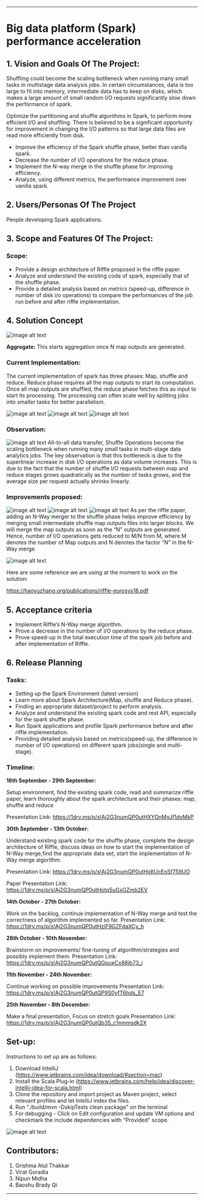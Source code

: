 ** **
# Big data platform (Spark) performance acceleration

## 1. Vision and Goals Of The Project: 

Shuffling could become the scaling bottleneck when running many small tasks in multistage data analysis jobs. In certain circumstances, data is too large to fit into memory, intermediate data has to keep on disks, which makes a large amount of small random I/O requests significantly slow down the performance of spark.


Optimize the partitioning and shuffle algorithms in Spark, to perform more efficient I/O and shuffling. There is believed to be a significant opportunity for improvement in changing the I/O patterns so that large data files are read more efficiently from disk.

* Improve the efficiency of the Spark shuffle phase, better than vanilla spark.
* Decrease the number of I/O operations for the reduce phase.
* Implement the N-way merge in the shuffle phase for improving efficiency.
* Analyze, using different metrics, the performance improvement over vanilla spark.

## 2. Users/Personas Of The Project
People developing Spark applications.

## 3. Scope and Features Of The Project:
### Scope:
* Provide a design architecture of Riffle proposed in the riffle paper.
* Analyze and understand the existing code of spark, especially that of the shuffle phase.
* Provide a detailed analysis based on metrics (speed-up, difference in number of disk i/o operations) to compare the performances of the job run before and after riffle implementation.


## 4. Solution Concept

![image alt text](sparkArch.png)

**Aggregate:** This starts aggregation once N map outputs are generated.

### Current Implementation: ###
The current implementation of spark has three phases: Map, shuffle and reduce. Reduce phase requires all the map outputs to start its computation. Once all map outputs are shuffled, the reduce phase fetches this as input to start its processing. The processing can often scale well by splitting jobs into smaller tasks for better parallelism.

![image alt text](VanillaSpark.png)
![image alt text](VanillaImplementation.png)
![image alt text](VanillaCall.png)
### Observation: ###
![image alt text](Stages.png)
 All-to-all data transfer, Shuffle Operations become the scaling bottleneck when running many small tasks in multi-stage data analytics jobs. The key observation is that this bottleneck is due to the superlinear increase in disk I/O operations as data volume increases. This is due to the fact that the number of shuffle I/O requests between map and reduce stages grows quadratically as the number of tasks grows, and the average size per request actually shrinks linearly.

### Improvements proposed: ###
![image alt text](NwayMerge.png)
![image alt text](NwayMergeImplementation.png)
![image alt text](NwayMergeCall.png)
As per the riffle paper, adding an N-Way merger to the shuffle phase helps improve efficiency by merging small intermediate  shuffle map outputs files into larger blocks. We will merge the map outputs as soon as the “N” outputs are generated. Hence, number of I/O operations gets reduced to M/N from M, where M denotes the number of Map outputs and N denotes the factor “N” in the N-Way merge

![image alt text](Riffile.png)

 Here are some reference we are using at the moment to work on the solution:
 
https://haoyuzhang.org/publications/riffle-eurosys18.pdf


## 5. Acceptance criteria

* Implement Riffle’s N-Way merge algorithm.
* Prove a decrease in the number of I/O operations by the reduce phase.
* Prove speed-up in the total execution time of the spark job before and after implementation of Riffle.


## 6. Release Planning
### Tasks: ###

* Setting up the Spark Environment (latest version)
* Learn more about Spark Architecture(Map, shuffle and Reduce phase).
* Finding an appropriate dataset/project to perform analysis.
* Analyze and understand the existing spark code and rest API, especially for the spark shuffle phase.
* Run Spark applications and profile Spark performance before and after riffle implementation.
* Providing detailed analysis based on metrics(speed-up, the difference in number of I/O operations) on different spark jobs(single and multi-stage).

### Timeline: ###

**16th September - 29th September:** 

Setup environment, find the existing spark code, read and summarize riffle paper, learn thoroughly about the spark architecture and their phases: map, shuffle and reduce

Presentation Link: https://1drv.ms/p/s!Aj2G3numQP0utHXYOnMyJf1dvMkP

**30th September - 13th October:**

Understand existing spark code for the shuffle phase, complete the design architecture of Riffle, discuss ideas on how to start the implementation of N-Way merge,find the appropriate data set, start the implementation of N-Way merge algorithm.

Presentation Link: https://1drv.ms/p/s!Aj2G3numQP0utHidtUcEnSf759UO 

Paper Presentation Link: https://1drv.ms/p/s!Aj2G3numQP0utHotq5uGxGZmb2EV

**14th October - 27th October:**

Work on the backlog, continue implementation of N-Way merge and test the correctness of algorithm implemented so far.
Presentation Link: https://1drv.ms/p/s!Aj2G3numQP0utHziF9GZFdaXCy_h

**28th October - 10th November:**

Brainstorm on improvements/ fine-tuning of algorithm/strategies and possibly implement them.
Presentation Link: https://1drv.ms/p/s!Aj2G3numQP0utQGpueCx88jb73_i

**11th November - 24th November:**

Continue working on possible improvements
Presentation Link: https://1drv.ms/p/s!Aj2G3numQP0utQP9S0yfT6hds_E7

**25th November - 8th December:**

Make a final presentation, Focus on stretch goals
Presentation Link: https://1drv.ms/p/s!Aj2G3numQP0utQb35_c1nmmsdk2X

## Set-up:
Instructions to set up are as follows:
1. Download IntelliJ (https://www.jetbrains.com/idea/download/#section=mac)
2. Install the Scala Plug-in (https://www.jetbrains.com/help/idea/discover-intellij-idea-for-scala.html)
3. Clone the repository and import project as Maven project, select relevant profiles and let IntelliJ index the files. 
4. Run "./build/mvn -DskipTests clean package" on the terminal
5. For debugging - Click on Edit configuration and update VM options and checkmark the include dependencies with "Provided" scope. 

![image alt text](Instructions.png)

## Contributors:
1. Grishma Atul Thakkar
2. Virat Goradia
3. Nipun Midha
4. Baoshu Brady Qi
** **
